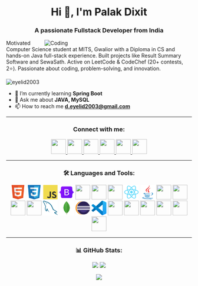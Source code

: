 <h1 align="center">Hi 👋, I'm Palak Dixit</h1>
<h3 align="center">A passionate Fullstack Developer from India</h3>

<img align="right" alt="Coding" width="400" src="https://cdn.dribbble.com/userupload/8046474/file/original-1de7a34e8dfb6d1b9723e77458786c81.gif">

<p align="left">
  Motivated Computer Science student at MITS, Gwalior with a Diploma in CS and hands-on Java full-stack experience. Built projects like Result Summary Software and SewaSath. Active on LeetCode & CodeChef (20+ contests, 2⭐). Passionate about coding, problem-solving, and innovation.
</p>

<p align="left">
  <img src="https://komarev.com/ghpvc/?username=eyelid2003&label=Profile%20views&color=0e75b6&style=flat" alt="eyelid2003" />
</p>

- 🌱 I’m currently learning **Spring Boot**  
- 💬 Ask me about **JAVA, MySQL**  
- 📫 How to reach me **d.eyelid2003@gmail.com**




---

<h3 align="center">Connect with me:</h3>
<p align="center">
  <a href="https://www.linkedin.com/in/d-eyelid" target="_blank">
    <img src="https://raw.githubusercontent.com/rahuldkjain/github-profile-readme-generator/master/src/images/icons/Social/linked-in-alt.svg" width="40" height="40"/>
  </a>
  <a href="https://www.youtube.com/@d.eyelid" target="_blank">
    <img src="https://raw.githubusercontent.com/rahuldkjain/github-profile-readme-generator/master/src/images/icons/Social/youtube.svg" width="40" height="40"/>
  </a>
  <a href="https://www.codechef.com/users/d_eyelid" target="_blank">
    <img src="https://cdn.jsdelivr.net/npm/simple-icons@3.1.0/icons/codechef.svg" width="40" height="40"/>
  </a>
  <a href="https://www.hackerrank.com/profile/d_eyelid" target="_blank">
    <img src="https://raw.githubusercontent.com/rahuldkjain/github-profile-readme-generator/master/src/images/icons/Social/hackerrank.svg" width="40" height="40"/>
  </a>
  <a href="https://leetcode.com/u/d_eyelid/" target="_blank">
    <img src="https://cdn.jsdelivr.net/npm/simple-icons@3.1.0/icons/leetcode.svg" width="40" height="40"/>
  </a>
  <a href="https://deyelid2003.netlify.app/" target="_blank">
    <img src="https://cdn-icons-png.flaticon.com/512/1006/1006543.png" width="40" height="40"/>
  </a>
</p>

---

<h3 align="center">🛠️ Languages and Tools:</h3>
<p align="center">
  <img src="https://raw.githubusercontent.com/devicons/devicon/master/icons/html5/html5-original.svg" width="40" height="40"/>
  <img src="https://raw.githubusercontent.com/devicons/devicon/master/icons/css3/css3-original.svg" width="40" height="40"/>
  <img src="https://raw.githubusercontent.com/devicons/devicon/master/icons/javascript/javascript-original.svg" width="40" height="40"/>
  <img src="https://raw.githubusercontent.com/devicons/devicon/master/icons/bootstrap/bootstrap-original.svg" width="40" height="40"/>
  <img src="https://www.vectorlogo.zone/logos/tailwindcss/tailwindcss-icon.svg" width="40" height="40"/>
  <img src="https://cdn-icons-png.flaticon.com/512/136/136525.png" width="40" height="40"/>
  <img src="https://cdn.worldvectorlogo.com/logos/gsap-greensock.svg" width="40" height="40"/>
  <img src="https://raw.githubusercontent.com/devicons/devicon/master/icons/react/react-original.svg" width="40" height="40"/>
  <img src="https://raw.githubusercontent.com/devicons/devicon/master/icons/java/java-original.svg" width="40" height="40"/>
  <img src="https://cdn-icons-png.flaticon.com/512/2721/2721299.png" width="40" height="40"/>
  <img src="https://cdn-icons-png.flaticon.com/512/2721/2721314.png" width="40" height="40"/>
  <img src="https://www.vectorlogo.zone/logos/springio/springio-icon.svg" width="40" height="40"/>
  <img src="https://www.vectorlogo.zone/logos/thymeleaf/thymeleaf-icon.svg" width="40" height="40"/>
  <img src="https://raw.githubusercontent.com/devicons/devicon/master/icons/mysql/mysql-original.svg" width="40" height="40"/>
  <img src="https://raw.githubusercontent.com/devicons/devicon/master/icons/mongodb/mongodb-original.svg" width="40" height="40"/>
  <img src="https://raw.githubusercontent.com/devicons/devicon/master/icons/eclipse/eclipse-original.svg" width="40" height="40"/>
  <img src="https://raw.githubusercontent.com/devicons/devicon/master/icons/vscode/vscode-original.svg" width="40" height="40"/>
  <img src="https://www.vectorlogo.zone/logos/git-scm/git-scm-icon.svg" width="40" height="40"/>
  <img src="https://cdn-icons-png.flaticon.com/512/733/733553.png" width="40" height="40"/>
  <img src="https://cdn.worldvectorlogo.com/logos/xampp.svg" width="40" height="40"/>
  <img src="https://www.vectorlogo.zone/logos/getpostman/getpostman-icon.svg" width="40" height="40"/>
  <img src="https://upload.wikimedia.org/wikipedia/commons/e/e5/Canva_icon_2021.svg" width="40" height="40"/>
  <img src="https://www.vectorlogo.zone/logos/figma/figma-icon.svg" width="40" height="40"/>
</p>

---

<h3 align="center">📊 GitHub Stats:</h3>
<p align="center">
  <img src="https://github-readme-stats.vercel.app/api?username=eyelid2003&show_icons=true&theme=radical" width="45%" />
  <img src="https://github-readme-stats.vercel.app/api/top-langs/?username=eyelid2003&layout=compact&theme=radical" width="45%" />
</p>

<p align="center">
  <img src="https://github-readme-streak-stats.herokuapp.com/?user=eyelid2003&theme=radical" width="50%" />
</p>
